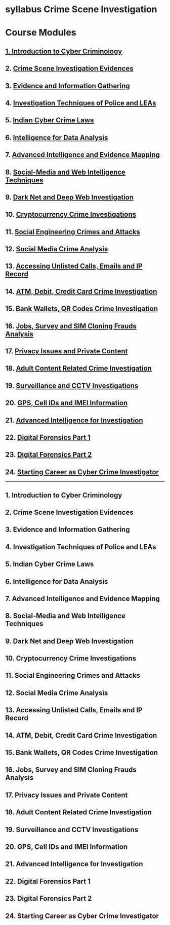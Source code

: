 # syllabus  Crime Scene Investigation 


 # Course Modules

## [1. Introduction to Cyber Criminology](#introduction-to-cyber-criminology)
## 2. [Crime Scene Investigation Evidences](#crime-scene-investigation-evidences)
## 3. [Evidence and Information Gathering](#evidence-and-information-gathering)
## 4. [Investigation Techniques of Police and LEAs](#investigation-techniques-of-police-and-leas)
## 5. [Indian Cyber Crime Laws](#indian-cyber-crime-laws)
## 6. [Intelligence for Data Analysis](#intelligence-for-data-analysis)
## 7. [Advanced Intelligence and Evidence Mapping](#advanced-intelligence-and-evidence-mapping)
## 8. [Social-Media and Web Intelligence Techniques](#social-media-and-web-intelligence-techniques)
## 9. [Dark Net and Deep Web Investigation](#dark-net-and-deep-web-investigation)
## 10. [Cryptocurrency Crime Investigations](#cryptocurrency-crime-investigations)
## 11. [Social Engineering Crimes and Attacks](#social-engineering-crimes-and-attacks)
## 12. [Social Media Crime Analysis](#social-media-crime-analysis)
## 13. [Accessing Unlisted Calls, Emails and IP Record](#accessing-unlisted-calls-emails-and-ip-record)
## 14. [ATM, Debit, Credit Card Crime Investigation](#atm-debit-credit-card-crime-investigation)
## 15. [Bank Wallets, QR Codes Crime Investigation](#bank-wallets-qr-codes-crime-investigation)
## 16. [Jobs, Survey and SIM Cloning Frauds Analysis](#jobs-survey-and-sim-cloning-frauds-analysis)
## 17. [Privacy Issues and Private Content](#privacy-issues-and-private-content)
## 18. [Adult Content Related Crime Investigation](#adult-content-related-crime-investigation)
## 19. [Surveillance and CCTV Investigations](#surveillance-and-cctv-investigations)
## 20. [GPS, Cell IDs and IMEI Information](#gps-cell-ids-and-imei-information)
## 21. [Advanced Intelligence for Investigation](#advanced-intelligence-for-investigation)
## 22. [Digital Forensics Part 1](#digital-forensics-part-1)
## 23. [Digital Forensics Part 2](#digital-forensics-part-2)
## 24. [Starting Career as Cyber Crime Investigator](#starting-career-as-cyber-crime-investigator)

---

## <a name="introduction-to-cyber-criminology"></a>1. Introduction to Cyber Criminology

## <a name="crime-scene-investigation-evidences"></a>2. Crime Scene Investigation Evidences

## <a name="evidence-and-information-gathering"></a>3. Evidence and Information Gathering

## <a name="investigation-techniques-of-police-and-leas"></a>4. Investigation Techniques of Police and LEAs

## <a name="indian-cyber-crime-laws"></a>5. Indian Cyber Crime Laws

## <a name="intelligence-for-data-analysis"></a>6. Intelligence for Data Analysis

## <a name="advanced-intelligence-and-evidence-mapping"></a>7. Advanced Intelligence and Evidence Mapping

## <a name="social-media-and-web-intelligence-techniques"></a>8. Social-Media and Web Intelligence Techniques

## <a name="dark-net-and-deep-web-investigation"></a>9. Dark Net and Deep Web Investigation

## <a name="cryptocurrency-crime-investigations"></a>10. Cryptocurrency Crime Investigations

## <a name="social-engineering-crimes-and-attacks"></a>11. Social Engineering Crimes and Attacks

## <a name="social-media-crime-analysis"></a>12. Social Media Crime Analysis

## <a name="accessing-unlisted-calls-emails-and-ip-record"></a>13. Accessing Unlisted Calls, Emails and IP Record

## <a name="atm-debit-credit-card-crime-investigation"></a>14. ATM, Debit, Credit Card Crime Investigation

## <a name="bank-wallets-qr-codes-crime-investigation"></a>15. Bank Wallets, QR Codes Crime Investigation

## <a name="jobs-survey-and-sim-cloning-frauds-analysis"></a>16. Jobs, Survey and SIM Cloning Frauds Analysis

## <a name="privacy-issues-and-private-content"></a>17. Privacy Issues and Private Content

## <a name="adult-content-related-crime-investigation"></a>18. Adult Content Related Crime Investigation

## <a name="surveillance-and-cctv-investigations"></a>19. Surveillance and CCTV Investigations

## <a name="gps-cell-ids-and-imei-information"></a>20. GPS, Cell IDs and IMEI Information

## <a name="advanced-intelligence-for-investigation"></a>21. Advanced Intelligence for Investigation

## <a name="digital-forensics-part-1"></a>22. Digital Forensics Part 1

## <a name="digital-forensics-part-2"></a>23. Digital Forensics Part 2

## <a name="starting-career-as-cyber-crime-investigator"></a>24. Starting Career as Cyber Crime Investigator
